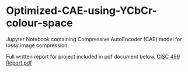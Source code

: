 # Optimized-CAE-using-YCbCr-colour-space
Jupyter Notebook containing Compressive AutoEncoder (CAE) model for lossy image compression.

Full written report for project included in pdf document below.
[CISC 499 Report.pdf](https://github.com/user-attachments/files/15551890/CISC.499.Report.pdf)
